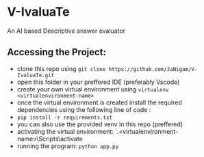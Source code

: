 # V-IvaluaTe
An AI based Descriptive answer evaluator 

## Accessing the Project:
- clone this repo using `git clone https://github.com/JaNigam/V-IvaluaTe.git`
- open this folder in your preffered IDE (preferably Vscode)
- create your own virtual environment using `virtualenv <virtualenvironment-name>`
- once the virtual environment is created install the required dependencies using the following line of code :
- `pip install -r requirements.txt`
- you can also use the provided venv in this repo (preffered)
- activating the virtual environment: `.\<virtualenvironment-name>\Scripts\activate
- running the program: `python app.py`
